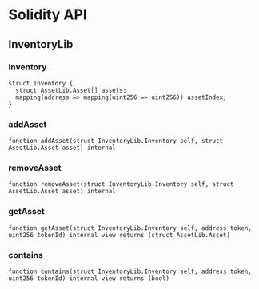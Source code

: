 # Solidity API

## InventoryLib

### Inventory

```solidity
struct Inventory {
  struct AssetLib.Asset[] assets;
  mapping(address => mapping(uint256 => uint256)) assetIndex;
}
```

### addAsset

```solidity
function addAsset(struct InventoryLib.Inventory self, struct AssetLib.Asset asset) internal
```

### removeAsset

```solidity
function removeAsset(struct InventoryLib.Inventory self, struct AssetLib.Asset asset) internal
```

### getAsset

```solidity
function getAsset(struct InventoryLib.Inventory self, address token, uint256 tokenId) internal view returns (struct AssetLib.Asset)
```

### contains

```solidity
function contains(struct InventoryLib.Inventory self, address token, uint256 tokenId) internal view returns (bool)
```

